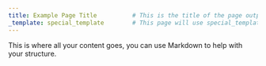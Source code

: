 ```yaml
---
title: Example Page Title          # This is the title of the page output in your template using the {{ title }} tag.
_template: special_template        # This page will use special_template to output its content if left blank it will use default.
---
```


This is where all your content goes, you can use Markdown to help with your structure.